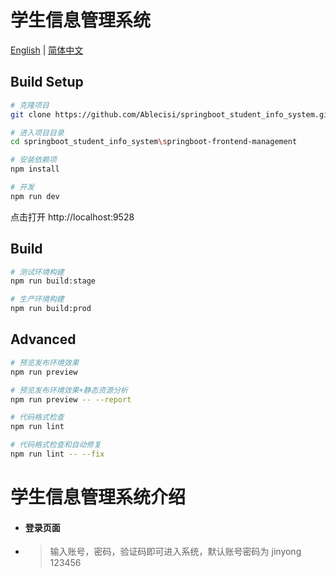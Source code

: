 # 学生信息管理系统

[English](./README.md) | [简体中文](./README-zh.md)

## Build Setup

```bash
# 克隆项目
git clone https://github.com/Ablecisi/springboot_student_info_system.git

# 进入项目目录
cd springboot_student_info_system\springboot-frontend-management

# 安装依赖项
npm install

# 开发
npm run dev
```

点击打开 http://localhost:9528

## Build

```bash
# 测试环境构建
npm run build:stage

# 生产环境构建
npm run build:prod
```

## Advanced

```bash
# 预览发布环境效果
npm run preview

# 预览发布环境效果+静态资源分析
npm run preview -- --report

# 代码格式检查
npm run lint

# 代码格式检查和自动修复
npm run lint -- --fix
```

<h1>学生信息管理系统介绍</h1>

- <h4>登录页面</h4>
- > 输入账号，密码，验证码即可进入系统，默认账号密码为 jinyong 123456
